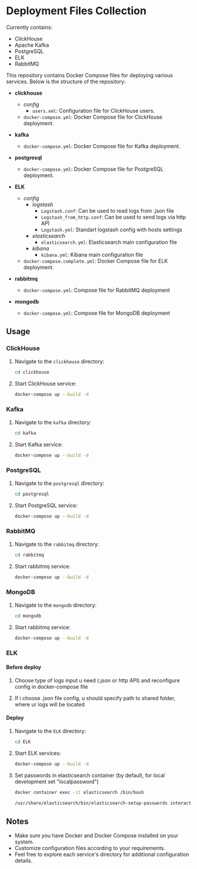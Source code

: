 # Deployment Files Collection

Currently contains:
- ClickHouse
- Apache Kafka
- PostgreSQL
- ELK
- RabbitMQ

This repository contains Docker Compose files for deploying various services. Below is the structure of the repository:

- **clickhouse**
  - *config*
    - `users.xml`: Configuration file for ClickHouse users.
  - `docker-compose.yml`: Docker Compose file for ClickHouse deployment.

- **kafka**
  - `docker-compose.yml`: Docker Compose file for Kafka deployment.

- **postgresql**
  - `docker-compose.yml`: Docker Compose file for PostgreSQL deployment.

- **ELK**
  - *config*
    - *logstash*
        - `Logstash.conf`: Can be used to read logs from .json file
        - `Logstash_from_http.conf`: Can be used to send logs via http API
        - `Logstash.yml`: Standart logstash config with hosts settings
    - *elasticsearch*
        - `elasticsearch.yml`: Elasticsearch main configuration file
    - *kibana*
        - `kibana.yml`: Kibana main configuration file
  - `docker-compose.complete.yml`: Docker Compose file for ELK deployment.

- **rabbitmq**
  - `docker-compose.yml`: Compose file for RabbitMQ deployment

- **mongodb**
  - `docker-compose.yml`: Compose file for MongoDB deployment

## Usage

### ClickHouse

1. Navigate to the `clickhouse` directory:
    ```bash
    cd clickhouse
    ```

2. Start ClickHouse service:
    ```bash
    docker-compose up --build -d
    ```

### Kafka

1. Navigate to the `kafka` directory:
    ```bash
    cd kafka
    ```

2. Start Kafka service:
    ```bash
    docker-compose up --build -d
    ```

### PostgreSQL

1. Navigate to the `postgresql` directory:
    ```bash
    cd postgresql
    ```

2. Start PostgreSQL service:
    ```bash
    docker-compose up --build -d
    ```


### RabbitMQ

1. Navigate to the `rabbitmq` directory:
    ```bash
    cd rabbitmq
    ```

2. Start rabbitmq service:
    ```bash
    docker-compose up --build -d
    ```

### MongoDB

1. Navigate to the `mongodb` directory:
    ```bash
    cd mongodb
    ```

2. Start rabbitmq service:
    ```bash
    docker-compose up --build -d
    ```

### ELK

#### Before deploy

1. Choose type of logs input u need (.json or http API) and reconfigure config in docker-compose file

2. If i choose .json file config, u should specify path to shared folder, where ur logs will be located


#### Deploy

1. Navigate to the `ELK` directory:
    ```bash
    cd ELK
    ```

2. Start ELK services:
    ```bash
    docker-compose up --build -d
    ```

3. Set passwords in elasticsearch container (by default, for local development set "localpassword")
    ```bash
    docker container exec -it elasticsearch /bin/bash

    /usr/share/elasticsearch/bin/elasticsearch-setup-passwords interactive
    ```

## Notes

- Make sure you have Docker and Docker Compose installed on your system.
- Customize configuration files according to your requirements.
- Feel free to explore each service's directory for additional configuration details.
